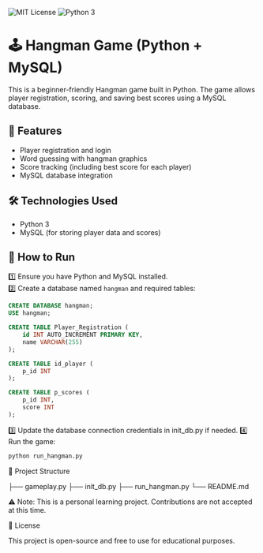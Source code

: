 ![MIT License](https://img.shields.io/badge/license-MIT-green.svg)
![Python 3](https://img.shields.io/badge/python-3.x-blue.svg)
# 🕹️ Hangman Game (Python + MySQL)

This is a beginner-friendly Hangman game built in Python. The game allows player registration, scoring, and saving best scores using a MySQL database.

## 📌 Features
- Player registration and login
- Word guessing with hangman graphics
- Score tracking (including best score for each player)
- MySQL database integration

## 🛠️ Technologies Used
- Python 3
- MySQL (for storing player data and scores)

## 🚀 How to Run
1️⃣ Ensure you have Python and MySQL installed.  
2️⃣ Create a database named `hangman` and required tables:

```sql
CREATE DATABASE hangman;
USE hangman;

CREATE TABLE Player_Registration (
    id INT AUTO_INCREMENT PRIMARY KEY,
    name VARCHAR(255)
);

CREATE TABLE id_player (
    p_id INT
);

CREATE TABLE p_scores (
    p_id INT,
    score INT
);
```
3️⃣ Update the database connection credentials in init_db.py if needed.
4️⃣ Run the game:
```bash
python run_hangman.py
```

📂 Project Structure

├── gameplay.py
├── init_db.py
├── run_hangman.py
└── README.md

⚠️ Note:
This is a personal learning project. Contributions are not accepted at this time.

📄 License

This project is open-source and free to use for educational purposes.
